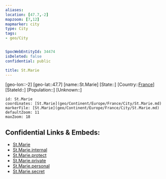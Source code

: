 ```yaml
---
aliases: 
location: [47.7,-2]
mapzoom: [7,12] 
mapmarker: city 
type: City
tags:
- geo/City


SpocWebEntityId: 34474
isDeleted: false
confidential: public

title: St.Marie
---
```

[geo-lon::-2]
[geo-lat::47.7]
[name::St.Marie]
[State::]
[Country::[France](geo/Continent/Europe/France.md)]
[StateId::]
[Population::]
[Unknown::]


```leaflet
id: St.Marie
coordinates: [St.Marie](geo/Continent/Europe/France/City/St.Marie.md)
markerFile: [St.Marie](geo/Continent/Europe/France/City/St.Marie.md)
defaultZoom: 11 
maxZoom: 18
```


## Confidential Links & Embeds: 
- [St.Marie](../../../../../../_public/geo/Continent/Europe/France/City/St.Marie.md) 
- [St.Marie.internal](../../../../../../_internal/geo/Continent/Europe/France/City/St.Marie.internal.md) 
- [St.Marie.protect](../../../../../../_protect/geo/Continent/Europe/France/City/St.Marie.protect.md) 
- [St.Marie.private](../../../../../../_private/geo/Continent/Europe/France/City/St.Marie.private.md) 
- [St.Marie.personal](../../../../../../_personal/geo/Continent/Europe/France/City/St.Marie.personal.md) 
- [St.Marie.secret](../../../../../../_secret/geo/Continent/Europe/France/City/St.Marie.secret.md) 
